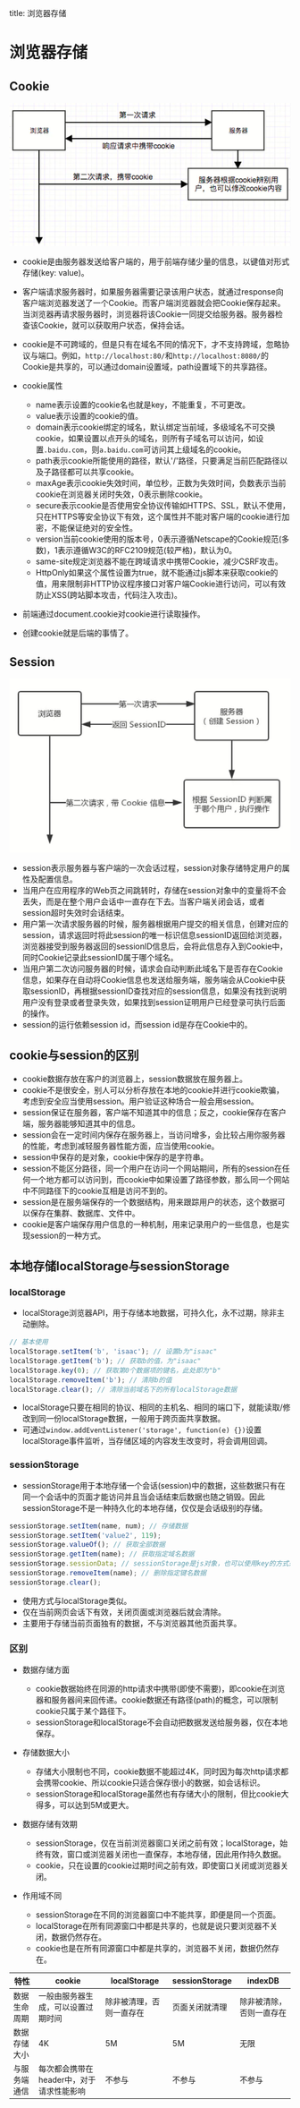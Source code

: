 title: 浏览器存储

# 浏览器存储

## Cookie

![](https://raw.githubusercontent.com/yuhongjing/img-folder/master/img/20200715185323.png)

* cookie是由服务器发送给客户端的，用于前端存储少量的信息，以键值对形式存储(key: value)。
* 客户端请求服务器时，如果服务器需要记录该用户状态，就通过response向客户端浏览器发送了一个Cookie。而客户端浏览器就会把Cookie保存起来。当浏览器再请求服务器时，浏览器将该Cookie一同提交给服务器。服务器检查该Cookie，就可以获取用户状态，保持会话。
* cookie是不可跨域的，但是只有在域名不同的情况下，才不支持跨域，忽略协议与端口。例如，`http://localhost:80/`和`http://localhost:8080/`的Cookie是共享的，可以通过domain设置域，path设置域下的共享路径。
* cookie属性
  * name表示设置的cookie名也就是key，不能重复，不可更改。
  * value表示设置的cookie的值。
  * domain表示cookie绑定的域名，默认绑定当前域，多级域名不可交换cookie，如果设置以点开头的域名，则所有子域名可以访问，如设置`.baidu.com`，则`a.baidu.com`可访问其上级域名的cookie。
  * path表示cookie所能使用的路径，默认'/'路径，只要满足当前匹配路径以及子路径都可以共享cookie。
  * maxAge表示cookie失效时间，单位秒，正数为失效时间，负数表示当前cookie在浏览器关闭时失效，0表示删除cookie。
  * secure表示cookie是否使用安全协议传输如HTTPS、SSL，默认不使用，只在HTTPS等安全协议下有效，这个属性并不能对客户端的cookie进行加密，不能保证绝对的安全性。
  * version当前cookie使用的版本号，0表示遵循Netscape的Cookie规范(多数)，1表示遵循W3C的RFC2109规范(较严格)，默认为0。
  * same-site规定浏览器不能在跨域请求中携带Cookie，减少CSRF攻击。
  * HttpOnly如果这个属性设置为true，就不能通过js脚本来获取cookie的值，用来限制非HTTP协议程序接口对客户端Cookie进行访问，可以有效防止XSS(跨站脚本攻击，代码注入攻击)。

* 前端通过document.cookie对cookie进行读取操作。
* 创建cookie就是后端的事情了。

## Session

![](https://raw.githubusercontent.com/yuhongjing/img-folder/master/img/CEF448AD-D262-4B4A-BD4A-13BCBC218F35.png)

* session表示服务器与客户端的一次会话过程，session对象存储特定用户的属性及配置信息。
* 当用户在应用程序的Web页之间跳转时，存储在session对象中的变量将不会丢失，而是在整个用户会话中一直存在下去。当客户端关闭会话，或者session超时失效时会话结束。
* 用户第一次请求服务器的时候，服务器根据用户提交的相关信息，创建对应的session，请求返回时将此session的唯一标识信息sessionID返回给浏览器，浏览器接受到服务器返回的sessionID信息后，会将此信息存入到Cookie中，同时Cookie记录此sessionID属于哪个域名。
* 当用户第二次访问服务器的时候，请求会自动判断此域名下是否存在Cookie信息，如果存在自动将Cookie信息也发送给服务端，服务端会从Cookie中获取sessionID，再根据sessionID查找对应的session信息，如果没有找到说明用户没有登录或者登录失效，如果找到session证明用户已经登录可执行后面的操作。
* session的运行依赖session id，而session id是存在Cookie中的。

## cookie与session的区别

* cookie数据存放在客户的浏览器上，session数据放在服务器上。
* cookie不是很安全，别人可以分析存放在本地的cookie并进行cookie欺骗，考虑到安全应当使用session。用户验证这种场合一般会用session。
* session保证在服务器，客户端不知道其中的信息；反之，cookie保存在客户端，服务器能够知道其中的信息。
* session会在一定时间内保存在服务器上，当访问增多，会比较占用你服务器的性能，考虑到减轻服务器性能方面，应当使用cookie。
* session中保存的是对象，cookie中保存的是字符串。
* session不能区分路径，同一个用户在访问一个网站期间，所有的session在任何一个地方都可以访问到，而cookie中如果设置了路径参数，那么同一个网站中不同路径下的cookie互相是访问不到的。
* session是在服务端保存的一个数据结构，用来跟踪用户的状态，这个数据可以保存在集群、数据库、文件中。
* cookie是客户端保存用户信息的一种机制，用来记录用户的一些信息，也是实现session的一种方式。

## 本地存储localStorage与sessionStorage

### localStorage

* localStorage浏览器API，用于存储本地数据，可持久化，永不过期，除非主动删除。

```js
// 基本使用
localStorage.setItem('b', 'isaac'); // 设置b为"isaac"
localStorage.getItem('b'); // 获取b的值，为"isaac"
localStorage.key(0); // 获取第0个数据项的键名，此处即为"b"
localStorage.removeItem('b'); // 清除b的值
localStorage.clear(); // 清除当前域名下的所有localStorage数据
```

* localStorage只要在相同的协议、相同的主机名、相同的端口下，就能读取/修改到同一份localStorage数据，一般用于跨页面共享数据。
* 可通过`window.addEventListener('storage', function(e) {})`设置localStorage事件监听，当存储区域的内容发生改变时，将会调用回调。

### sessionStorage

* sessionStorage用于本地存储一个会话(session)中的数据，这些数据只有在同一个会话中的页面才能访问并且当会话结束后数据也随之销毁。因此sessionStorage不是一种持久化的本地存储，仅仅是会话级别的存储。

```js
sessionStorage.setItem(name, num); // 存储数据
sessionStorage.setItem('value2', 119);
sessionStorage.valueOf(); // 获取全部数据
sessionStorage.getItem(name); // 获取指定域名数据
sessionStorage.sessionData; // sessionStorage是js对象，也可以使用key的方式来获取值
sessionStorage.removeItem(name); // 删除指定键名数据
sessionStorage.clear();
```

* 使用方式与localStorage类似。
* 仅在当前网页会话下有效，关闭页面或浏览器后就会清除。
* 主要用于存储当前页面独有的数据，不与浏览器其他页面共享。

### 区别

* 数据存储方面
  * cookie数据始终在同源的http请求中携带(即使不需要)，即cookie在浏览器和服务器间来回传递。cookie数据还有路径(path)的概念，可以限制cookie只属于某个路径下。
  * sessionStorage和localStorage不会自动把数据发送给服务器，仅在本地保存。

* 存储数据大小
  * 存储大小限制也不同，cookie数据不能超过4K，同时因为每次http请求都会携带cookie、所以cookie只适合保存很小的数据，如会话标识。
  * sessionStorage和localStorage虽然也有存储大小的限制，但比cookie大得多，可以达到5M或更大。

* 数据存储有效期
  * sessionStorage，仅在当前浏览器窗口关闭之前有效；localStorage，始终有效，窗口或浏览器关闭也一直保存，本地存储，因此用作持久数据。
  * cookie，只在设置的cookie过期时间之前有效，即使窗口关闭或浏览器关闭。

* 作用域不同
  * sessionStorage在不同的浏览器窗口中不能共享，即便是同一个页面。
  * localStorage在所有同源窗口中都是共享的，也就是说只要浏览器不关闭，数据仍然存在。
  * cookie也是在所有同源窗口中都是共享的，浏览器不关闭，数据仍然存在。

| 特性         | cookie                                   | localStorage             | sessionStorage | indexDB                  |
| ------------ | ---------------------------------------- | ------------------------ | -------------- | ------------------------ |
| 数据生命周期 | 一般由服务器生成，可以设置过期时间       | 除非被清理，否则一直存在 | 页面关闭就清理 | 除非被清除，否则一直存在 |
| 数据存储大小 | 4K                                       | 5M                       | 5M             | 无限                     |
| 与服务端通信 | 每次都会携带在header中，对于请求性能影响 | 不参与                   | 不参与         | 不参与                   |

